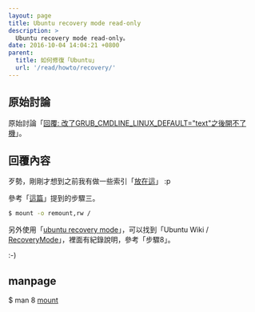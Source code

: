 ```yaml
---
layout: page
title: Ubuntu recovery mode read-only
description: >
  Ubuntu recovery mode read-only。
date: 2016-10-04 14:04:21 +0800  
parent:
  title: 如何修復「Ubuntu」
  url: '/read/howto/recovery/'
---
```



## 原始討論

原始討論「[回覆: 改了GRUB_CMDLINE_LINUX_DEFAULT="text"之後開不了機](https://www.ubuntu-tw.org/modules/newbb/viewtopic.php?post_id=355060#forumpost355060)」。


## 回覆內容

歹勢，剛剛才想到之前我有做一些索引「[放在這](https://www.ubuntu-tw.org/modules/newbb/viewtopic.php?post_id=333548#forumpost333548)」 :p

參考「[這篇](https://www.ubuntu-tw.org/modules/newbb/viewtopic.php?post_id=310770#forumpost310770)」提到的步驟三。

``` sh
$ mount -o remount,rw /
```

另外使用「[ubuntu recovery mode](https://www.google.com.tw/#q=ubuntu+recovery+mode)」，可以找到「Ubuntu Wiki / [RecoveryMode](https://wiki.ubuntu.com/RecoveryMode)」，裡面有紀錄說明，參考「步驟8」。

:-)

## manpage

$ man 8 [mount](http://manpages.ubuntu.com/manpages/xenial/en/man8/mount.8.html)
